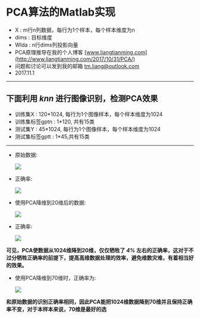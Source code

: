 # PCA算法的Matlab实现

* X : m行n列数据，每行为1个样本，每个样本维度为n
* dims : 目标维度
* Wlda : n行dims列投影向量
* PCA原理推导在我的个人博客 [www.liangtianming.com](http://www.liangtianming.com/2017/10/31/PCA/)
* 问题和讨论可以发到我的邮箱 tm.liang@outlook.com
* 2017.11.1

---

## 下面利用 *knn* 进行图像识别，检测PCA效果

* 训练集X : 120*1024, 每行为1个图像样本，每个样本维度为1024
* 训练集标签gptn : 1*120, 共有15类
* 测试集Y : 45*1024, 每行为1个图像样本，每个样本维度为1024
* 测试集标签gptt : 1*45,共有15类

---

* 原始数据:

  ![](https://raw.githubusercontent.com/Leungtamir/mymarkdownphoto/master/pca_img/v.png)

* 正确率:

  ![](https://raw.githubusercontent.com/Leungtamir/mymarkdownphoto/master/pca_img/w.png)

* 使用PCA降维到20维后的数据:

  ![](https://raw.githubusercontent.com/Leungtamir/mymarkdownphoto/master/pca_img/x.png)

* 正确率:

  ![](https://raw.githubusercontent.com/Leungtamir/mymarkdownphoto/master/pca_img/z.png)

**可见，PCA使数据从1024维降到20维，仅仅牺牲了 *4%* 左右的正确率，这对于不过分牺牲正确率的前提下，提高高维数据处理的效率，避免维数灾难，有着相当好的效果。**

* 使用PCA降维到70维时，正确率为:

  ![](https://raw.githubusercontent.com/Leungtamir/mymarkdownphoto/master/pca_img/y.png)

**和原始数据的识别正确率相同，因此PCA能把1024维数据降到70维并且保持正确率不变，对于本样本来说，70维是最好的选**
